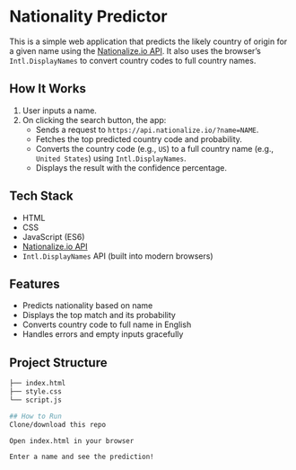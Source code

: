 #  Nationality Predictor

This is a simple web application that predicts the likely country of origin for a given name using the [Nationalize.io API](https://nationalize.io/). It also uses the browser’s `Intl.DisplayNames` to convert country codes to full country names.

## How It Works

1. User inputs a name.
2. On clicking the search button, the app:
   - Sends a request to `https://api.nationalize.io/?name=NAME`.
   - Fetches the top predicted country code and probability.
   - Converts the country code (e.g., `US`) to a full country name (e.g., `United States`) using `Intl.DisplayNames`.
   - Displays the result with the confidence percentage.

## Tech Stack

- HTML
- CSS
- JavaScript (ES6)
- [Nationalize.io API](https://nationalize.io/)
- `Intl.DisplayNames` API (built into modern browsers)

## Features

-  Predicts nationality based on name
-  Displays the top match and its probability
-  Converts country code to full name in English
-  Handles errors and empty inputs gracefully


##  Project Structure

```bash
├── index.html
├── style.css
└── script.js

## How to Run
Clone/download this repo

Open index.html in your browser

Enter a name and see the prediction!
